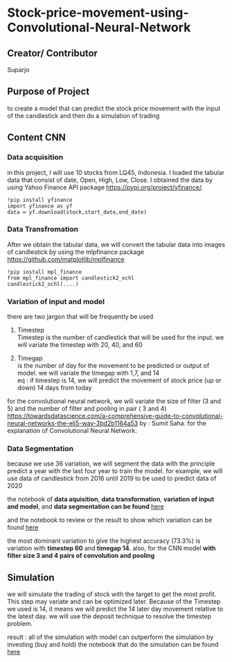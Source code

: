 # Stock-price-movement-using-Convolutional-Neural-Network 

## Creator/ Contributor
Suparjo

## Purpose of Project
to create a model that can predict the stock price movement with the input of the candlestick and then do a simulation of trading

## Content CNN
### Data acquisition
in this project, I will use 10 stocks from LQ45, Indonesia. I loaded the tabular data that consist of date, Open, High, Low, Close. I obtained the data by using Yahoo Finance API package https://pypi.org/project/yfinance/. 
```
!pip install yfinance
import yfinance as yf
data = yf.download(stock,start_date,end_date)
```

### Data Transfromation
After we obtain the tabular data, we will convert the tabular data into images of candlestick by using the mlpfinance package https://github.com/matplotlib/mplfinance
```
!pip install mpl_finance
from mpl_finance import candlestick2_ochl
candlestick2_ochl(....)
```

### Variation of input and model
there are two jargon that will be frequently be used
1. Timestep<br>
Timestep is the number of candlestick that will be used for the input. we will variate the timestep with 20, 40, and 60

2. Timegap<br>
is the number of day for the movement to be predicted or output of model. we will variate the timegap with 1,7, and 14<br>
eq : if timestep is 14, we will predict the movement of stock price (up or down) 14 days from today

for the convolutional neural network, we will variate the size of filter (3 and 5) and the number of filter and pooling in pair ( 3 and 4)
https://towardsdatascience.com/a-comprehensive-guide-to-convolutional-neural-networks-the-eli5-way-3bd2b1164a53
by : Sumit Saha.
for the explanation of Convolutional Neural Network.

### Data Segmentation
because we use 36 variation, we will segment the data with the principle predict a year with the last four year to train the model. for example, we will use data of candlestick from 2016 until 2019 to be used to predict data of 2020

the notebook of **data aquisition**, **data transformation**, **variation of input and model**, and **data segmentation can be found** [here](https://github.com/suparjotamin/Stock-price-movement-using-Convolutional-Neural-Network/blob/master/Stock_Price_Movement_Prediction_Best_variation.ipynb)

and the notebook to review or the result to show which variation can be found [here](https://github.com/suparjotamin/Stock-price-movement-using-Convolutional-Neural-Network/blob/master/Stock_Price_Movement_Prediction_Best_Variation_Review.ipynb)

the most dominant variation to give the highest accuracy (73.3%) is variation with **timestep 60** and **timegap 14**. also, for the CNN model **with filter size 3 and 4 pairs of convolution and pooling**

## Simulation
we will simulate the trading of stock with the target to get the most profit. This step may variate and can be optimized later. Because of the Timestep we used is 14, it means we will predict the 14 later day movement relative to the latest day. we will use the deposit technique to resolve the timestep problem.

result :
all of the simulation with model can outperform the simulation by investing (buy and hold)
the notebook that do the simulation can be found [here](https://github.com/suparjotamin/Stock-price-movement-using-Convolutional-Neural-Network/blob/master/Stock_Price_Movement_Prediction_%2B_Simulation.ipynb)

